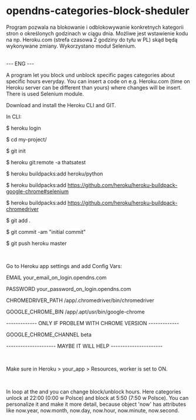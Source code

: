 # opendns-categories-block-sheduler
<p>Program pozwala na blokowanie i odblokowywanie konkretnych kategorii stron o określonych godzinach w ciągu dnia. Możliwe jest wstawienie kodu na np. Heroku.com (strefa czasowa 2 godziny do tyłu w PL) skąd będą wykonywane zmiany. Wykorzystano moduł Selenium.</p>
<br>
--- ENG ---

<p>A program let you block und unblock specific pages categories about specific hours everyday. You can insert a code on e.g. Heroku.com (time on Heroku server can be different than yours) where changes will be insert. There is used Selenium module.</p>


<p>Download and install the Heroku CLI and GIT.</p>

<p>
  
  In CLI:

  $ heroku login
  
  $ cd my-project/

  $ git init

  $ heroku git:remote -a thatsatest

  $ heroku buildpacks:add heroku/python

  $ heroku buildpacks:add https://github.com/heroku/heroku-buildpack-google-chrome#selenium

  $ heroku buildpacks:add https://github.com/heroku/heroku-buildpack-chromedriver

  $ git add .

  $ git commit -am "initial commit"

  $ git push heroku master

</p>
<br>
<p>
  Go to Heroku app settings and add Config Vars:

  EMAIL                  your_email_on_login.opendns.com

  PASSWORD               your_password_on_login.opendns.com

  CHROMEDRIVER_PATH      /app/.chromedriver/bin/chromedriver

  GOOGLE_CHROME_BIN      /app/.apt/usr/bin/google-chrome

  ------------- ONLY IF PROBLEM WITH CHROME VERSION -------------
  
  GOOGLE_CHROME_CHANNEL  beta
  
  --------------------- MAYBE IT WILL HELP ----------------------
  
</p>
<br>
<p>
  Make sure in Heroku > your_app > Resources, worker is set to ON.
</p>
<br>
<p>
  In loop at the and you can change block/unblock hours.
  Here categories unlock at 22:00 (0:00 w Polsce) and block at 5:50 (7:50 w Polsce).
  You can personalize it and make it more detail, because object 'now' has attributes like now.year, now.month, now.day,    now.hour, now.minute, now.second.
</p>

